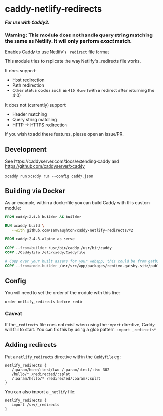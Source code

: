 # caddy-netlify-redirects

***For use with Caddy2.***

### Warning: This module does not handle query string matching the same as Netlify. It will only perform *exact* match.

Enables Caddy to use Netlify's `_redirect` file format

This module tries to replicate the way Netlify's _redirects file works.

It does support:

   - Host redirection
   - Path redirection
   - Other status codes such as `410 Gone` (with a redirect after returning the 410)

It does not (currently) support:

   - Header matching
   - Query string matching
   - HTTP -> HTTPS redirection

If you wish to add these features, please open an issue/PR.

## Development

See https://caddyserver.com/docs/extending-caddy and https://github.com/caddyserver/xcaddy

`xcaddy run`
`xcaddy run --config caddy.json`

## Building via Docker

As an example, within a dockerfile you can build Caddy with this custom module:

```dockerfile
FROM caddy:2.4.3-builder AS builder

RUN xcaddy build \
   --with github.com/samvaughton/caddy-netlify-redirects/v2
   
FROM caddy:2.4.3-alpine as serve

COPY --from=builder /usr/bin/caddy /usr/bin/caddy
COPY ./Caddyfile /etc/caddy/Caddyfile

# Copy over your built assets for your webapp, this could be from gatbsy which includes a _redirects file
COPY --from=node-builder /usr/src/app/packages/rentivo-gatsby-site/public /srv
```

## Config

You will need to set the order of the module with this line:

```Caddyfile
order netlify_redirects before redir
```

### Caveat

If the `_redirects` file does not exist when using the `import` directive, Caddy will fail to start. You can fix this by using a glob pattern: `import _redirects*`

## Adding redirects

Put a `netlify_redirects` directive within the `Caddyfile` eg:

```Caddyfile
netlify_redirects {
   /:param/here/:test/two /:param/:test/:two 302
   /hello/* /redirected/:splat
   /:param/hello/* /redirected/:param/:splat
}
```

You can also import a `_netlify` file:

```Caddyfile
netlify_redirects {
   import /srv/_redirects
}
```